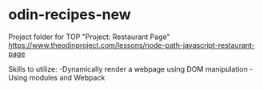 # odin-recipes-new

Project folder for TOP "Project: Restaurant Page"
https://www.theodinproject.com/lessons/node-path-javascript-restaurant-page

Skills to utilize:
-Dynamically render a webpage using DOM manipulation
-Using modules and Webpack